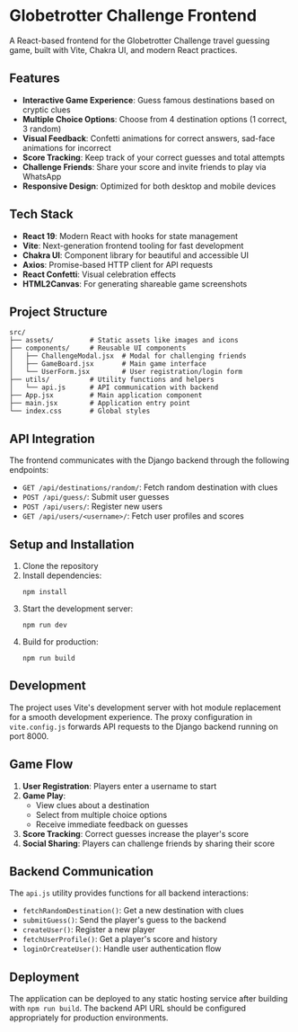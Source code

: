 # Globetrotter Challenge Frontend

A React-based frontend for the Globetrotter Challenge travel guessing game, built with Vite, Chakra UI, and modern React practices.

## Features

- **Interactive Game Experience**: Guess famous destinations based on cryptic clues
- **Multiple Choice Options**: Choose from 4 destination options (1 correct, 3 random)
- **Visual Feedback**: Confetti animations for correct answers, sad-face animations for incorrect
- **Score Tracking**: Keep track of your correct guesses and total attempts
- **Challenge Friends**: Share your score and invite friends to play via WhatsApp
- **Responsive Design**: Optimized for both desktop and mobile devices

## Tech Stack

- **React 19**: Modern React with hooks for state management
- **Vite**: Next-generation frontend tooling for fast development
- **Chakra UI**: Component library for beautiful and accessible UI
- **Axios**: Promise-based HTTP client for API requests
- **React Confetti**: Visual celebration effects
- **HTML2Canvas**: For generating shareable game screenshots

## Project Structure

```
src/
├── assets/         # Static assets like images and icons
├── components/     # Reusable UI components
│   ├── ChallengeModal.jsx  # Modal for challenging friends
│   ├── GameBoard.jsx       # Main game interface
│   └── UserForm.jsx        # User registration/login form
├── utils/          # Utility functions and helpers
│   └── api.js      # API communication with backend
├── App.jsx         # Main application component
├── main.jsx        # Application entry point
└── index.css       # Global styles
```

## API Integration

The frontend communicates with the Django backend through the following endpoints:

- `GET /api/destinations/random/`: Fetch random destination with clues
- `POST /api/guess/`: Submit user guesses
- `POST /api/users/`: Register new users
- `GET /api/users/<username>/`: Fetch user profiles and scores

## Setup and Installation

1. Clone the repository
2. Install dependencies:
   ```
   npm install
   ```
3. Start the development server:
   ```
   npm run dev
   ```
4. Build for production:
   ```
   npm run build
   ```

## Development

The project uses Vite's development server with hot module replacement for a smooth development experience. The proxy configuration in `vite.config.js` forwards API requests to the Django backend running on port 8000.

## Game Flow

1. **User Registration**: Players enter a username to start
2. **Game Play**: 
   - View clues about a destination
   - Select from multiple choice options
   - Receive immediate feedback on guesses
3. **Score Tracking**: Correct guesses increase the player's score
4. **Social Sharing**: Players can challenge friends by sharing their score

## Backend Communication

The `api.js` utility provides functions for all backend interactions:
- `fetchRandomDestination()`: Get a new destination with clues
- `submitGuess()`: Send the player's guess to the backend
- `createUser()`: Register a new player
- `fetchUserProfile()`: Get a player's score and history
- `loginOrCreateUser()`: Handle user authentication flow

## Deployment

The application can be deployed to any static hosting service after building with `npm run build`. The backend API URL should be configured appropriately for production environments.